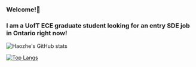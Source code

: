 ### Welcome!👋
### I am a UofT ECE graduate student looking for an entry SDE job in Ontario right now!

<!--
**haozhe0302/haozhe0302** is a ✨ _special_ ✨ repository because its `README.md` (this file) appears on your GitHub profile.

Here are some ideas to get you started:

- 🔭 I’m currently working on ...
- 🌱 I’m currently learning ...
- 👯 I’m looking to collaborate on ...
- 🤔 I’m looking for help with ...
- 💬 Ask me about ...
- 📫 How to reach me: ...
- 😄 Pronouns: ...
- ⚡ Fun fact: ...
-->

![Haozhe's GitHub stats](https://github-readme-stats.vercel.app/api?username=haozhe0302&count_private=true)

[![Top Langs](https://github-readme-stats.vercel.app/api/top-langs/?username=haozhe0302&layout=compact)](https://github.com/anuraghazra/github-readme-stats)
